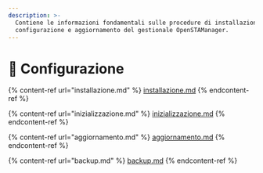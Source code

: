 ```yaml
---
description: >-
  Contiene le informazioni fondamentali sulle procedure di installazione,
  configurazione e aggiornamento del gestionale OpenSTAManager.
---
```


# 📓 Configurazione



{% content-ref url="installazione.md" %}
[installazione.md](installazione.md)
{% endcontent-ref %}

{% content-ref url="inizializzazione.md" %}
[inizializzazione.md](inizializzazione.md)
{% endcontent-ref %}

{% content-ref url="aggiornamento.md" %}
[aggiornamento.md](aggiornamento.md)
{% endcontent-ref %}

{% content-ref url="backup.md" %}
[backup.md](backup.md)
{% endcontent-ref %}
